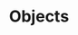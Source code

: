 ---
title: Objects
template: lesson
draft: false
slug: /courses/Data-Types/objects
course: Data-Types
tags:
  - Pass by Reference
  - Pass by caller
  - JS Fundamentals
description: "By the end of this session we will learn about the most useful data type in
JavaScript, the Object. You will understand how the phrase 'almost
everything in JavaScript is an object' and how to use this knowledge to your
advantage. We will closely examine POJOs(Plain Old JavaScript Objects) and
Functions in particular."
timeToCompletion: ~1 hour
videoLinks: 
  - https://www.youtube.com/embed/1YFss_4B_o4
preReadQuizLink: https://docs.google.com/forms/d/e/1FAIpQLSd47ESeuwYoYbc_R-i33ilaPwoEY7D5OMUUOVUwk1hiLvZ3mQ/viewform
readingLinks: 
  - link: "https://developer.mozilla.org/en-US/docs/Learn/JavaScript/Objects/Basics"
    description: 'A great introduction to the very basics of Objects in JavaScript from MDN.'
    title: Objects Basics, MDN
  - link: "https://developer.mozilla.org/en-US/docs/Web/JavaScript/Guide/Working_with_Objects"
    description: 'Good stuff, pretty much covers all the basics of JavaScript objects and how
    to use them. More or less a "practical guide" from MDN, highly recommend
    bookmarking this as a reference.'
    title: Working with Objects, MDN
  - link: "https://medium.com/@wlodarczyk_j/object-freeze-vs-object-seal-ba6d7553a436"
    description: "We will be dealing with objects and their properties throughout the session.
    A quick read-through of preventing mutations in object."
    title: "Preventing Object Mutation"
---